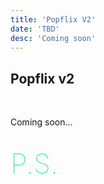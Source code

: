 ```yaml
---
title: 'Popflix V2'
date: 'TBD'
desc: 'Coming soon'
---
```


## Popflix v2
<br/>

Coming soon...

<br/>
<span style="color: #02ec88; font-weight: lighter; font-size: 44px;"> P.S.</span>